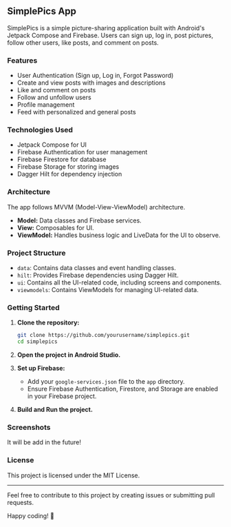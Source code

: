 ## SimplePics App

SimplePics is a simple picture-sharing application built with Android's Jetpack Compose and Firebase. Users can sign up, log in, post pictures, follow other users, like posts, and comment on posts.

### Features

- User Authentication (Sign up, Log in, Forgot Password)
- Create and view posts with images and descriptions
- Like and comment on posts
- Follow and unfollow users
- Profile management
- Feed with personalized and general posts

### Technologies Used

- Jetpack Compose for UI
- Firebase Authentication for user management
- Firebase Firestore for database
- Firebase Storage for storing images
- Dagger Hilt for dependency injection

### Architecture

The app follows MVVM (Model-View-ViewModel) architecture. 

- **Model:** Data classes and Firebase services.
- **View:** Composables for UI.
- **ViewModel:** Handles business logic and LiveData for the UI to observe.

### Project Structure

- `data`: Contains data classes and event handling classes.
- `hilt`: Provides Firebase dependencies using Dagger Hilt.
- `ui`: Contains all the UI-related code, including screens and components.
- `viewmodels`: Contains ViewModels for managing UI-related data.

### Getting Started

1. **Clone the repository:**
   ```bash
   git clone https://github.com/yourusername/simplepics.git
   cd simplepics
   ```

2. **Open the project in Android Studio.**

3. **Set up Firebase:**
   - Add your `google-services.json` file to the `app` directory.
   - Ensure Firebase Authentication, Firestore, and Storage are enabled in your Firebase project.

4. **Build and Run the project.**

### Screenshots

It will be add in the future!

### License

This project is licensed under the MIT License.

---

Feel free to contribute to this project by creating issues or submitting pull requests. 

Happy coding! 🎉
